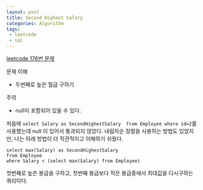 ```yaml
---
layout: post
title: Second Highest Salary
categories: Algorithm
tags: 
 - leetcode
 - sql
---
```


[leetcode 176번 문제](https://leetcode.com/problems/second-highest-salary/)

문제 이해 
* 두번째로 높은 월급 구하기 

주의
* null이 포함되어 있을 수 있다. 

처음에 ```select Salary as SecondHighestSalary  from Employee where id=2```를 사용했는데 null 이 있어서 통과되지 않았다. 
내림차순 정렬을 사용하는 방법도 있었지만, 나는 아래 방법이 더 직관적이고 이해하기 쉬웠다. 

```
select max(Salary) as SecondHighestSalary 
from Employee 
where Salary < (select max(Salary) from Employee) 
```

첫번째로 높은 봉급을 구하고, 첫번째 봉급보다 적은 봉급중에서 최대값을 다시구하는 쿼리이다. 






